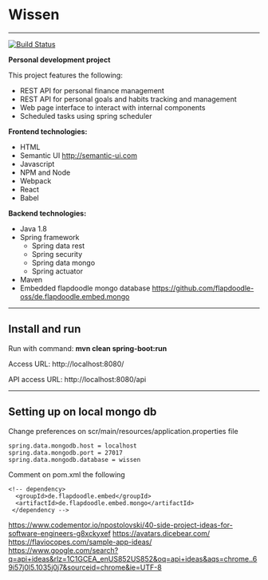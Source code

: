 # Wissen
-----

[![Build Status](https://app.travis-ci.com/seiferson/wissen.svg?branch=master)](https://app.travis-ci.com/seiferson/wissen)

__Personal development project__

This project features the following:
* REST API for personal finance management
* REST API for personal goals and habits tracking and management
* Web page interface to interact with internal components
* Scheduled tasks using spring scheduler

__Frontend technologies:__
* HTML
* Semantic UI http://semantic-ui.com
* Javascript
* NPM and Node
* Webpack
* React
* Babel

__Backend technologies:__
* Java 1.8
* Spring framework
	* Spring data rest
	* Spring security
	* Spring data mongo
	* Spring actuator
* Maven
* Embedded flapdoodle mongo database https://github.com/flapdoodle-oss/de.flapdoodle.embed.mongo

-----
## Install and run

Run with command: __mvn clean spring-boot:run__

Access URL: http://localhost:8080/

API access URL: http://localhost:8080/api

----
## Setting up on local mongo db

Change preferences on scr/main/resources/application.properties file

```
spring.data.mongodb.host = localhost
spring.data.mongodb.port = 27017
spring.data.mongodb.database = wissen
```

Comment on pom.xml the following
```
<!-- dependency>
  <groupId>de.flapdoodle.embed</groupId>
  <artifactId>de.flapdoodle.embed.mongo</artifactId>
 </dependency -->
```



https://www.codementor.io/npostolovski/40-side-project-ideas-for-software-engineers-g8xckyxef
https://avatars.dicebear.com/
https://flaviocopes.com/sample-app-ideas/
https://www.google.com/search?q=api+ideas&rlz=1C1GCEA_enUS852US852&oq=api+ideas&aqs=chrome..69i57j0l5.1035j0j7&sourceid=chrome&ie=UTF-8
